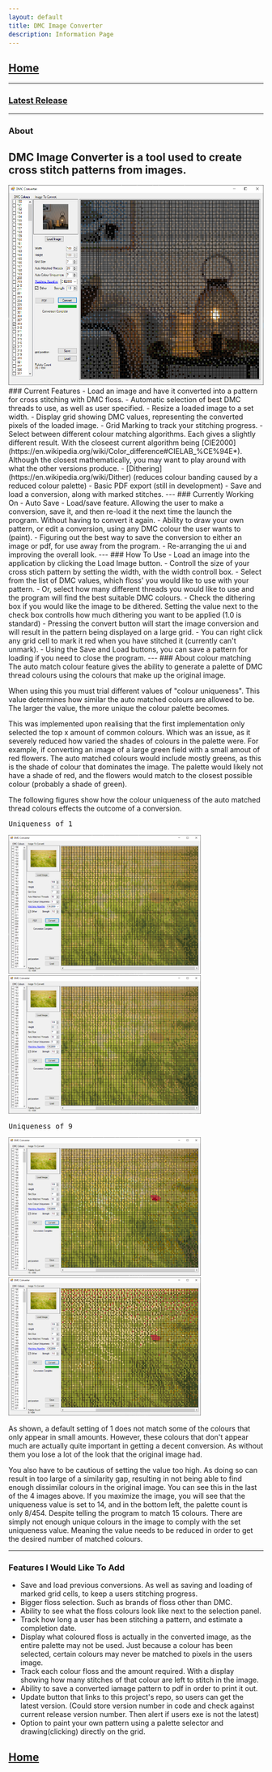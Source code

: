 ```yaml
---
layout: default
title: DMC Image Converter
description: Information Page
---
```

## [Home](./)
---

### [Latest Release](https://github.com/Ryason/DMC-Image-Converter/releases/tag/v0.06)
---
### About
DMC Image Converter is a tool used to create cross stitch patterns from images.
---
<img src="https://github.com/Ryason/DMC-Image-Converter/blob/master/Images/DisplayImage.PNG" alt="Screenshot">
### Current Features
- Load an image and have it converted into a pattern for cross stitching with DMC floss.
- Automatic selection of best DMC threads to use, as well as user specified.
- Resize a loaded image to a set width.
- Display grid showing DMC values, representing the converted pixels of the loaded image.
- Grid Marking to track your stitching progress.
- Select between different colour matching algorithms. Each gives a slightly different result. With the closeest current algorithm being [CIE2000](https://en.wikipedia.org/wiki/Color_difference#CIELAB_%CE%94E*). Although the closest mathematically, you may want to play around with what the other versions produce.
- [Dithering](https://en.wikipedia.org/wiki/Dither) (reduces colour banding caused by a reduced colour palette)
- Basic PDF export (still in development)
- Save and load a conversion, along with marked stitches.
---
### Currently Working On
- Auto Save
- Load/save feature. Allowing the user to make a conversion, save it, and then re-load it the next time the launch the program. Without having to convert it again.
- Ability to draw your own pattern, or edit a conversion, using any DMC colour the user wants to (paint).
- Figuring out the best way to save the conversion to either an image or pdf, for use away from the program.
- Re-arranging the ui and improving the overall look.
---
### How To Use
- Load an image into the application by clicking the Load Image button.
- Controll the size of your cross stich pattern by setting the width, with the width controll box.
- Select from the list of DMC values, which floss' you would like to use with your pattern.
- Or, select how many different threads you would like to use and the program will find the best suitable DMC colours.
- Check the dithering box if you would like the image to be dithered. Setting the value next to the check box controlls how much dithering you want to be applied (1.0 is standard)
- Pressing the convert button will start the image conversion and will result in the pattern being displayed on a large grid.
- You can right click any grid cell to mark it red when you have stitched it (currently can't unmark).
- Using the Save and Load buttons, you can save a pattern for loading if you need to close the program.
---
### About colour matching
The auto match colour feature gives the ability to generate a palette of DMC thread colours using the colours that make up the original image.

When using this you must trial different values of "colour uniqueness". This value determines how similar the auto matched colours are allowed to be. The larger the value, the more unique the colour palette becomes.

This was implemented upon realising that the first implementation only selected the top x amount of common colours. Which was an issue, as it severely reduced how varied the shades of colours in the palette were. For example, if converting an image of a large green field with a small amout of red flowers. The auto matched colours would include mostly greens, as this is the shade of colour that dominates the image. The palette would likely not have a shade of red, and the flowers would match to the closest possible colour (probably a shade of green).

The following figures show how the colour uniqueness of the auto matched thread colours effects the outcome of a conversion.

<pre>Uniqueness of 1                                                 Uniqueness of 5</pre>

<img src="https://github.com/Ryason/DMC-Image-Converter/blob/master/Images/uniqueness1.PNG" width="380" alt="Uniqueness of 1"> <img src="https://github.com/Ryason/DMC-Image-Converter/blob/master/Images/uniqueness5.PNG" width="380" alt="Uniqueness of 5">

<pre>Uniqueness of 9                                                 Uniqueness of 14</pre>

<img src="https://github.com/Ryason/DMC-Image-Converter/blob/master/Images/uniqueness9.PNG" width="380" alt="Uniqueness of 9"> <img src="https://github.com/Ryason/DMC-Image-Converter/blob/master/Images/uniqueness14.PNG" width="380" alt="Uniqueness of 14">

As shown, a default setting of 1 does not match some of the colours that only appear in small amounts. However, these colours that don't appear much are actually quite important in getting a decent conversion. As without them you lose a lot of the look that the original image had.

You also have to be cautious of setting the value too high. As doing so can result in too large of a similarity gap, resulting in not being able to find enough dissimilar colours in the original image. You can see this in the last of the 4 images above. If you maximize the image, you will see that the uniqueness value is set to 14, and in the bottom left, the palette count is only 8/454. Despite telling the program to match 15 colours. There are simply not enough unique colours in the image to comply with the set uniqueness value. Meaning the value needs to be reduced in order to get the desired number of matched colours.

---

### Features I Would Like To Add
- Save and load previous conversions. As well as saving and loading of marked grid cells, to keep a users stitching progress.
- Bigger floss selection. Such as brands of floss other than DMC.
- Ability to see what the floss colours look like next to the selection panel.
- Track how long a user has been stitching a pattern, and estimate a completion date.
- Display what coloured floss is actually in the converted image, as the entire palette may not be used. Just because a colour has been selected, certain colours may never be matched to pixels in the users image.
- Track each colour floss and the amount required. With a display showing how many stitches of that colour are left to stitch in the image.
- Ability to save a converted iamage pattern to pdf in order to print it out.
- Update button that links to this project's repo, so users can get the latest version. (Could store version number in code and check against current release version number. Then alert if users exe is not the latest)
- Option to paint your own pattern using a palette selector and drawing(clicking) directly on the grid.

## [Home](./)
